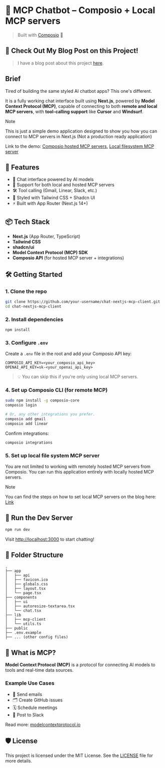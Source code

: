 # 💬 MCP Chatbot – Composio + Local MCP servers

> Built with [Composio](https://composio.dev) 🚀

## 👀 Check Out My Blog Post on this Project!

> I have a blog post about this project [here](https://dev.to/composiodev/build-your-own-chat-mcp-client-with-nextjs-4a0k).

## Brief

Tired of building the same styled AI chatbot apps? This one's different.

It is a fully working chat interface built using **Next.js**, powered by
**Model Context Protocol (MCP)**, capable of connecting to both **remote and
local MCP servers**, with **tool-calling support** like **Cursor** and
**Windsurf**.

> [!NOTE]
> This is just a simple demo application designed to show you how you can
> connect to MCP servers in Next.js (Not a production ready application)

Link to the demo: [Composio hosted MCP servers](https://youtu.be/dvGf4mpnmH4), [Local filesystem MCP server](https://youtu.be/GBH_WfYu2_4)

## 🚀 Features

- 🧠 Chat interface powered by AI models
- 🔗 Support for both local and hosted MCP servers
- 🛠️ Tool calling (Gmail, Linear, Slack, etc.)
- 💅 Styled with Tailwind CSS + Shadcn UI
- ⚡ Built with App Router (Next.js 14+)

## 📦 Tech Stack

- **Next.js** (App Router, TypeScript)
- **Tailwind CSS**
- **shadcn/ui**
- **Model Context Protocol (MCP) SDK**
- **Composio API** (for hosted MCP server + integrations)

## 🛠️ Getting Started

### 1. Clone the repo

```bash
git clone https://github.com/your-username/chat-nextjs-mcp-client.git
cd chat-nextjs-mcp-client
```

### 2. Install dependencies

```bash
npm install
```

### 3. Configure `.env`

Create a `.env` file in the root and add your Composio API key:

```env
COMPOSIO_API_KEY=<your_composio_api_key>
OPENAI_API_KEY=sk-<your_openai_api_key>
```

> 💡 You can skip this if you're only using local MCP servers.

### 4. Set up Composio CLI (for remote MCP)

```bash
sudo npm install -g composio-core
composio login

# Or, any other integrations you prefer.
composio add gmail
composio add linear
```

Confirm integrations:

```bash
composio integrations
```

### 5. Set up local file system MCP server

You are not limited to working with remotely hosted MCP servers from Composio.
You can run this application entirely with locally hosted MCP servers.

> [!NOTE]
> You can find the steps on how to set local MCP servers on the blog here: [Link](https://dev.to/composiodev/build-your-own-chat-mcp-client-with-nextjs-4a0k)

## 🧪 Run the Dev Server

```bash
npm run dev
```

Visit [http://localhost:3000](http://localhost:3000) to start chatting!

## 📁 Folder Structure

```text
.
├── app
│   ├── api
│   ├── favicon.ico
│   ├── globals.css
│   ├── layout.tsx
│   └── page.tsx
├── components
│   ├── ui
│   ├── autoresize-textarea.tsx
│   └── chat.tsx
├── lib
│   ├── mcp-client
│   └── utils.ts
├── public
├── .env.example
├── ... (other config files)
```

## 🧠 What is MCP?

**Model Context Protocol (MCP)** is a protocol for connecting AI models to
tools and real-time data sources.

### Example Use Cases

- 📧 Send emails
- 🗂️ Create GitHub issues
- 🗓️ Schedule meetings
- 💬 Post to Slack

Read more: [modelcontextprotocol.io](https://modelcontextprotocol.io/introduction)

## 🛡️ License

This project is licensed under the MIT License. See the [LICENSE](LICENSE)
file for more details.
